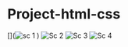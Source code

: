 # Project-html-css
[](![sc 1](https://user-images.githubusercontent.com/116200603/236557201-7a0fc52b-ca0b-4b08-9871-e9bc65389057.png)
)
![Sc 2](https://user-images.githubusercontent.com/116200603/236558165-48a1d815-3f6a-4639-8d03-d153eaa636a7.png)
![Sc 3](https://user-images.githubusercontent.com/116200603/236558853-cd98c62d-aa1f-49ad-9232-8abf7acdada7.png)
![Sc 4](https://user-images.githubusercontent.com/116200603/236559042-af4dee76-ccae-4c18-aae3-026fa1f9f863.png)
